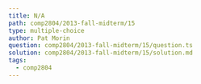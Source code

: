 ```yaml
---
title: N/A
path: comp2804/2013-fall-midterm/15
type: multiple-choice
author: Pat Morin
question: comp2804/2013-fall-midterm/15/question.ts
solution: comp2804/2013-fall-midterm/15/solution.md
tags:
  - comp2804
---
```

